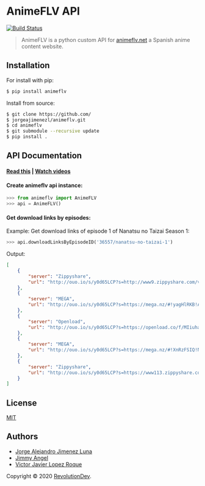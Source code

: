 # AnimeFLV API

[![Build Status](https://travis-ci.com/jorgeajimenezl/animeflv-api.svg?branch=master)](https://travis-ci.com/jorgeajimenezl/animeflv-api)

> AnimeFLV is a python custom API for [animeflv.net](https://animeflv.net) a Spanish anime content website.

## Installation
For install with pip:
```bash
$ pip install animeflv
```

Install from source:
```bash
$ git clone https://github.com/
$ jorgeajimenezl/animeflv.git
$ cd animeflv
$ git submodule --recursive update
$ pip install .
```

## API Documentation
#### [Read this](https://github.com/jorgeajimenezl/animeflv/wiki) | [Watch videos](https://youtube.com)

#### Create animeflv api instance:
```python
>>> from animeflv import AnimeFLV
>>> api = AnimeFLV()
```

#### Get download links by episodes:
Example: Get download links of episode 1 of Nanatsu no Taizai Season 1:
```python
>>> api.downloadLinksByEpisodeID('36557/nanatsu-no-taizai-1')
```
Output:
```json
[
    {
        "server": "Zippyshare",
        "url": "http://ouo.io/s/y0d65LCP?s=http://www9.zippyshare.com/v/tnAF0l2S/file.html"
    },
    {
        "server": "MEGA",
        "url": "http://ouo.io/s/y0d65LCP?s=https://mega.nz/#!yagHlRKB!AKBvkABb-kiMnb02tMfQDgARiTcAOCIOjPB-MLTxO5s"
    },
    {
        "server": "Openload",
        "url": "http://ouo.io/s/y0d65LCP?s=https://openload.co/f/MIiuhaEG680/"
    },
    {
        "server": "MEGA",
        "url": "http://ouo.io/s/y0d65LCP?s=https://mega.nz/#!XnRzFSIQ!NSNLmlXjp_liEe8_zoxTXGaJoszC3IcmwNN25FgcZr0"
    },
    {
        "server": "Zippyshare",
        "url": "http://ouo.io/s/y0d65LCP?s=https://www113.zippyshare.com/v/xfkBpxAX/file.html"
    }
]
```

## License
[MIT](./LICENSE)

## Authors
+ [Jorge Alejandro Jimenez Luna](https://github.com/jorgeajimenezl)
+ [Jimmy Angel](https://github.com/JimScope)
+ [Victor Javier Lopez Roque](https://github.com/VictorJaja)

Copyright © 2020 [RevolutionDev](https://revdev.xyz).